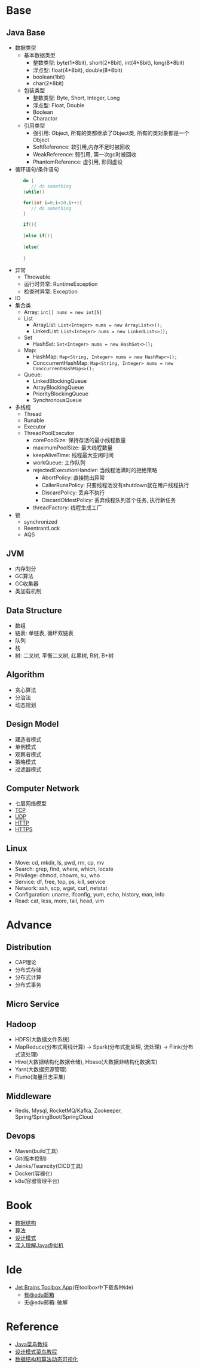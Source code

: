 # Base
## Java Base
* 数据类型
   * 基本数据类型
      * 整数类型: byte(1\*8bit), short(2\*8bit), int(4\*8bit), long(8\*8bit)
      * 浮点型: float(4\*8bit), double(8\*8bit)
      * boolean(1bit)
      * char(2\*8bit)
   * 包装类型
      * 整数类型: Byte, Short, Integer, Long
      * 浮点型: Float, Double
      * Boolean
      * Charactor
   * 引用类型
      * 强引用: Object, 所有的类都继承了Object类, 所有的类对象都是一个Object
      * SoftReference: 软引用,内存不足时被回收
      * WeakReference: 弱引用, 第一次gc时被回收
      * PhantomReference: 虚引用, 形同虚设
* 循环语句/条件语句
   ```Java
      do {
         // do something
      }while()
   ```
   ```Java
      for(int i=0;i<10;i++){
         // do something
      }
   ```
   ```Java
      if(){
      
      }else if(){
      
      }else{
      
      }
   ```
* 异常
   * Throwable
   * 运行时异常: RuntimeException
   * 检查时异常: Exception
* IO
* 集合类
   * Array: `int[] nums = new int[5]`
   * List
      * ArrayList: `List<Integer> nums = new ArrayList<>();`
      * LinkedList: `List<Integer> nums = new LinkedList<>();`
   * Set
      * HashSet: `Set<Integer> nums = new HashSet<>();`
   * Map: 
      * HashMap: `Map<String, Integer> nums = new HashMap<>();`
      * ConccurrentHashMap: `Map<String, Integer> nums = new ConccurrentHashMap<>();`
   * Queue:
      * LinkedBlockingQueue
      * ArrayBlockingQueue
      * PriorityBlockingQueue
      * SynchronousQueue
* 多线程
   * Thread
   * Runable
   * Executor
   * ThreadPoolExecutor
       * corePoolSize: 保持存活的最小线程数量
       * maximumPoolSize: 最大线程数量
       * keepAliveTime: 线程最大空闲时间
       * workQueue: 工作队列
       * rejectedExecutionHandler: 当线程池满时的拒绝策略
           * AbortPolicy: 直接抛出异常
           * CallerRunsPolicy: 只要线程池没有shutdown就在用户线程执行
           * DiscardPolicy: 丢弃不执行
           * DiscardOldestPolicy: 丢弃线程队列首个任务, 执行新任务
       * threadFactory: 线程生成工厂
* 锁
   * synchronized
   * ReentrantLock
   * AQS
## JVM
* 内存划分
* GC算法
* GC收集器
* 类加载机制
## Data Structure
* 数组
* 链表: 单链表, 循环双链表
* 队列
* 栈
* 树: 二叉树, 平衡二叉树, 红黑树, B树, B+树
## Algorithm
* 贪心算法
* 分治法
* 动态规划
## Design Model
* 建造者模式
* 单例模式
* 观察者模式
* 策略模式
* 过滤器模式
## Computer Network
* 七层网络模型
* [TCP](https://tools.ietf.org/html/rfc793)
* [UDP](https://tools.ietf.org/html/rfc768)
* [HTTP](https://developer.mozilla.org/en-US/docs/Web/HTTP#:~:text=Hypertext%20Transfer%20Protocol%20(HTTP)%20is,be%20used%20for%20other%20purposes.)
* [HTTPS](https://www.ssl.com/faqs/what-is-https/)
## Linux
* Move: cd, mkdir, ls, pwd, rm, cp, mv
* Search: grep, find, where, which, locate
* Privilege: chmod, chowm, su, who
* Service: df, free, top, ps, kill, service
* Network: ssh, scp, wget, curl, netstat
* Configuration: uname, ifconfig, yum, echo, history, man, info
* Read: cat, less, more, tail, head, vim

# Advance
## Distribution
* CAP理论
* 分布式存储
* 分布式计算
* 分布式事务
## Micro Service
## Hadoop
* HDFS(大数据文件系统)
* MapReduce(分布式离线计算) -> Spark(分布式批处理, 流处理) -> Flink(分布式流处理)
* Hive(大数据结构化数据仓储), Hbase(大数据非结构化数据库)
* Yarn(大数据资源管理)
* Flume(海量日志采集)
## Middleware
* Redis, Mysql, RocketMQ/Kafka, Zookeeper, Spring/SpringBoot/SpringCloud
## Devops
* Maven(build工具)
* Git(版本控制)
* Jeinks/Teamcity(CICD工具)
* Docker(容器化)
* k8s(容器管理平台)

# Book
* [数据结构](/book/数据结构与算法分析java语言描述原书第3版.pdf)
* [算法](/book/算法第四版.pdf)
* [设计模式](/book/HeadFirst设计模式.pdf)
* [深入理解Java虚拟机](深入理解Java虚拟机.pdf)

# Ide
* [Jet Brains Toolbox App](https://www.jetbrains.com/toolbox/app/)(在toolbox中下载各种ide)
    * [有@edu邮箱](https://www.jetbrains.com/shop/eform/students)
    * 无@edu邮箱: 破解

# Reference
* [Java菜鸟教程](https://www.runoob.com/java/java-tutorial.html)
* [设计模式菜鸟教程](https://www.runoob.com/design-pattern/design-pattern-tutorial.html)
* [数据结构和算法动态可视化](https://visualgo.net/zh)


